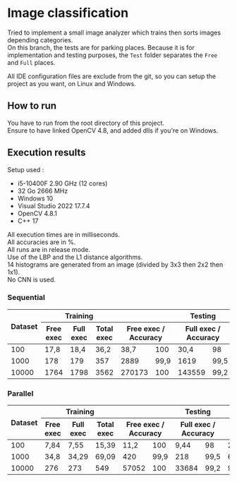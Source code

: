 # Image classification

Tried to implement a small image analyzer which trains then sorts images depending categories.<br>
On this branch, the tests are for parking places. Because it is for implementation and testing purposes, the `Test` folder separates the `Free` and `Full` places.

All IDE configuration files are exclude from the git, so you can setup the project as you want, on Linux and Windows.

## How to run

You have to run from the root directory of this project.<br>
Ensure to have linked OpenCV 4.8, and added dlls if you're on Windows.

## Execution results

Setup used :
- i5-10400F 2.90 GHz (12 cores)
- 32 Go 2666 MHz
- Windows 10
- Visual Studio 2022 17.7.4
- OpenCV 4.8.1
- C++ 17

All execution times are in milliseconds.<br>
All accuracies are in %.<br>
All runs are in release mode.<br>
Use of the LBP and the L1 distance algorithms.<br>
14 histograms are generated from an image (divided by 3x3 then 2x2 then 1x1).<br>
No CNN is used.

### Sequential

<table>
	<thead>
		<tr>
			<th rowspan="2">Dataset</th>
			<th colspan="3">Training</th>
			<th colspan="6">Testing</th>
		</tr>
		<tr>
 			<th>Free exec</th>
			<th>Full exec</th>
			<th>Total exec</th>
			<th colspan="2">Free exec / Accuracy</th>
			<th colspan="2">Full exec / Accuracy</th>
			<th colspan="2">Total exec / Accuracy</th>
		</tr>
	</thead>
	<tbody>
		<tr>
			<td>100</td>
			<td>17,8</td>
			<td>18,4</td>
			<td>36,2</td>
			<td>38,7</td>
			<td>100</td>
			<td>30,4</td>
			<td>98</td>
			<td>69,1</td>
			<td>99</tr>
		<tr>
			<td>1000</td>
			<td>178</td>
			<td>179</td>
			<td>357</td>
			<td>2889</td>
			<td>99,9</td>
			<td>1619</td>
			<td>99,5</td>
			<td>4508</td>
			<td>99,7</tr>
		<tr>
			<td>10000</td>
			<td>1764</td>
			<td>1798</td>
			<td>3562</td>
			<td>270173</td>
			<td>100</td>
			<td>143559</td>
			<td>99,2</td>
			<td>413732</td>
			<td>99,6</tr>
	</tbody>
</table>

### Parallel

<table>
	<thead>
		<tr>
			<th rowspan="2">Dataset</th>
			<th colspan="3">Training</th>
			<th colspan="6">Testing</th>
		</tr>
		<tr>
 			<th>Free exec</th>
			<th>Full exec</th>
			<th>Total exec</th>
			<th colspan="2">Free exec / Accuracy</th>
			<th colspan="2">Full exec / Accuracy</th>
			<th colspan="2">Total exec / Accuracy</th>
		</tr>
	</thead>
	<tbody>
		<tr>
			<td>100</td>
			<td>7,84</td>
			<td>7,55</td>
			<td>15,39</td>
			<td>11,2</td>
			<td>100</td>
			<td>9,44</td>
			<td>98</td>
			<td>20,64</td>
			<td>99</tr>
		<tr>
			<td>1000</td>
			<td>34,8</td>
			<td>34,29</td>
			<td>69,09</td>
			<td>420</td>
			<td>99,9</td>
			<td>218</td>
			<td>99,5</td>
			<td>638</td>
			<td>99,7</tr>
		<tr>
			<td>10000</td>
			<td>276</td>
			<td>273</td>
			<td>549</td>
			<td>57052</td>
			<td>100</td>
			<td>33684</td>
			<td>99,2</td>
			<td>90736</td>
			<td>99,6</tr>
	</tbody>
</table>